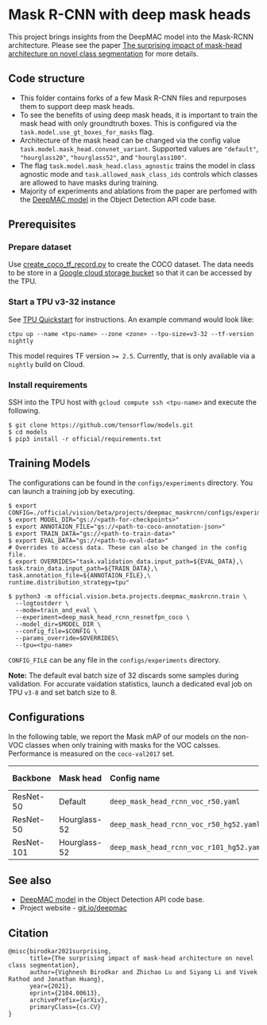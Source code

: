 # Mask R-CNN with deep mask heads

This project brings insights from the DeepMAC model into the Mask-RCNN
architecture. Please see the paper
[The surprising impact of mask-head architecture on novel class segmentation](https://arxiv.org/abs/2104.00613)
for more details.

## Code structure

*   This folder contains forks of a few Mask R-CNN files and repurposes them to
    support deep mask heads.
*   To see the benefits of using deep mask heads, it is important to train the
    mask head with only groundtruth boxes. This is configured via the
    `task.model.use_gt_boxes_for_masks` flag.
*   Architecture of the mask head can be changed via the config value
    `task.model.mask_head.convnet_variant`. Supported values are `"default"`,
    `"hourglass20"`, `"hourglass52"`, and `"hourglass100"`.
*   The flag `task.model.mask_head.class_agnostic` trains the model in class
    agnostic mode and `task.allowed_mask_class_ids` controls which classes are
    allowed to have masks during training.
*   Majority of experiments and ablations from the paper are perfomed with the
    [DeepMAC model]() in the Object Detection API code base.

## Prerequisites

### Prepare dataset

Use [create_coco_tf_record.py](../../data/create_coco_tf_record.py) to create
the COCO dataset. The data needs to be store in a
[Google cloud storage bucket](https://cloud.google.com/storage/docs/creating-buckets)
so that it can be accessed by the TPU.

### Start a TPU v3-32 instance

See [TPU Quickstart](https://cloud.google.com/tpu/docs/quickstart) for
instructions. An example command would look like:

```shell
ctpu up --name <tpu-name> --zone <zone> --tpu-size=v3-32 --tf-version nightly
```

This model requires TF version `>= 2.5`. Currently, that is only available via a
`nightly` build on Cloud.

### Install requirements

SSH into the TPU host with `gcloud compute ssh <tpu-name>` and execute the
following.

```shell
$ git clone https://github.com/tensorflow/models.git
$ cd models
$ pip3 install -r official/requirements.txt
```

## Training Models

The configurations can be found in the `configs/experiments` directory. You can
launch a training job by executing.

```shell
$ export CONFIG=./official/vision/beta/projects/deepmac_maskrcnn/configs/experiments/deep_mask_head_rcnn_voc_r50.yaml
$ export MODEL_DIR="gs://<path-for-checkpoints>"
$ export ANNOTAION_FILE="gs://<path-to-coco-annotation-json>"
$ export TRAIN_DATA="gs://<path-to-train-data>"
$ export EVAL_DATA="gs://<path-to-eval-data>"
# Overrides to access data. These can also be changed in the config file.
$ export OVERRIDES="task.validation_data.input_path=${EVAL_DATA},\
task.train_data.input_path=${TRAIN_DATA},\
task.annotation_file=${ANNOTAION_FILE},\
runtime.distribution_strategy=tpu"

$ python3 -m official.vision.beta.projects.deepmac_maskrcnn.train \
  --logtostderr \
  --mode=train_and_eval \
  --experiment=deep_mask_head_rcnn_resnetfpn_coco \
  --model_dir=$MODEL_DIR \
  --config_file=$CONFIG \
  --params_override=$OVERRIDES\
  --tpu=<tpu-name>
```

`CONFIG_FILE` can be any file in the `configs/experiments` directory.

**Note:** The default eval batch size of 32 discards some samples during
validation. For accurate vaidation statistics, launch a dedicated eval job on
TPU `v3-8` and set batch size to 8.

## Configurations

In the following table, we report the Mask mAP of our models on the non-VOC
classes when only training with masks for the VOC calsses. Performance is
measured on the `coco-val2017` set.

Backbone   | Mask head    | Config name                              | Mask mAP
:--------- | :----------- | :--------------------------------------- | -------:
ResNet-50  | Default      | `deep_mask_head_rcnn_voc_r50.yaml`       | 25.9
ResNet-50  | Hourglass-52 | `deep_mask_head_rcnn_voc_r50_hg52.yaml`  | 33.1
ResNet-101 | Hourglass-52 | `deep_mask_head_rcnn_voc_r101_hg52.yaml` | 34.4

## See also

*   [DeepMAC model](https://github.com/tensorflow/models/blob/master/research/object_detection/g3doc/deepmac.md)
    in the Object Detection API code base.
*   Project website - [git.io/deepmac](https://git.io/deepmac)

## Citation

```
@misc{birodkar2021surprising,
      title={The surprising impact of mask-head architecture on novel class segmentation}, 
      author={Vighnesh Birodkar and Zhichao Lu and Siyang Li and Vivek Rathod and Jonathan Huang},
      year={2021},
      eprint={2104.00613},
      archivePrefix={arXiv},
      primaryClass={cs.CV}
}
```
